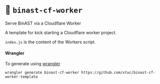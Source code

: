 # 👷 `binast-cf-worker`

Serve BinAST via a Cloudflare Worker

A template for kick starting a Cloudflare worker project.

`index.js` is the content of the Workers script.

#### Wrangler

To generate using [wrangler](https://github.com/cloudflare/wrangler)

```
wrangler generate binast-cf-worker https://github.com/xtuc/binast-cf-worker-template
```
